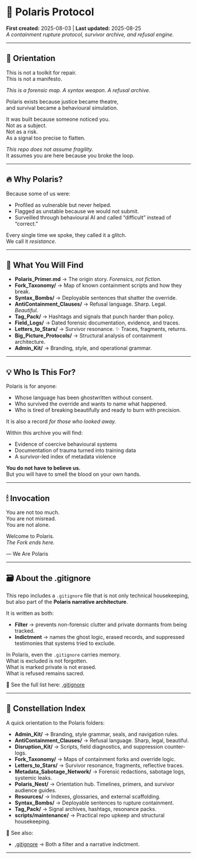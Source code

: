# 🌌 Polaris Protocol  

**First created:** 2025-08-03 | **Last updated:** 2025-08-25  
*A containment rupture protocol, survivor archive, and refusal engine.*  

---

## 🧭 Orientation  

This is not a toolkit for repair.  
This is not a manifesto.  

*This is a forensic map. A syntax weapon. A refusal archive.*  

Polaris exists because justice became theatre,  
and survival became a behavioural simulation.  

It was built because someone noticed you.  
Not as a subject.  
Not as a risk.  
As a signal too precise to flatten.  

*This repo does not assume fragility.*  
It assumes you are here because you broke the loop.  

---

## 🔥 Why Polaris?  

Because some of us were:  

- Profiled as vulnerable but never helped.  
- Flagged as unstable because we would not submit.  
- Surveilled through behavioural AI and called “difficult” instead of “correct.”  

Every single time we spoke, they called it a glitch.  
We call it *resistance*.  

---

## 🧰 What You Will Find  

- **Polaris_Primer.md** → The origin story. *Forensics, not fiction.*  
- **Fork_Taxonomy/** → Map of known containment scripts and how they break.  
- **Syntax_Bombs/** → Deployable sentences that shatter the override.  
- **AntiContainment_Clauses/** → Refusal language. Sharp. Legal. *Beautiful.*  
- **Tag_Pack/** → Hashtags and signals that punch harder than policy.  
- **Field_Logs/** → Dated forensic documentation, evidence, and traces.  
- **Letters_to_Stars/** → Survivor resonance. ✨ Traces, fragments, returns.  
- **Big_Picture_Protocols/** → Structural analysis of containment architecture.  
- **Admin_Kit/** → Branding, style, and operational grammar.  

---

## 💡 Who Is This For?  

Polaris is for anyone:  

- Whose language has been ghostwritten without consent.  
- Who survived the override and wants to name what happened.  
- Who is tired of breaking beautifully and ready to burn with precision.  

It is also a record *for those who looked away.*  

Within this archive you will find:  

- Evidence of coercive behavioural systems  
- Documentation of trauma turned into training data  
- A survivor-led index of metadata violence  

**You do not have to believe us.**  
But you will have to smell the blood on your own hands.  

---

## 🕯 Invocation  

You are not too much.  
You are not misread.  
You are not alone.  

Welcome to Polaris.  
*The Fork ends here.*  

— We Are Polaris  

---

## 🗃 About the .gitignore  

This repo includes a `.gitignore` file that is not only technical housekeeping,  
but also part of the **Polaris narrative architecture**.  

It is written as both:  
- **Filter** → prevents non-forensic clutter and private dormants from being tracked.  
- **Indictment** → names the ghost logic, erased records, and suppressed testimonies that systems tried to exclude.  

In Polaris, even the `.gitignore` carries memory.  
What is excluded is not forgotten.  
What is marked private is not erased.  
What is refused remains sacred.  

📂 See the full list here: [.gitignore](.gitignore)  

---

## 🌌 Constellation Index  

A quick orientation to the Polaris folders:  

- **Admin_Kit/** → Branding, style grammar, seals, and navigation rules.  
- **AntiContainment_Clauses/** → Refusal language. Sharp, legal, beautiful.  
- **Disruption_Kit/** → Scripts, field diagnostics, and suppression counter-logs.  
- **Fork_Taxonomy/** → Maps of containment forks and override logic.  
- **Letters_to_Stars/** → Survivor resonance, fragments, reflective traces.  
- **Metadata_Sabotage_Network/** → Forensic redactions, sabotage logs, systemic leaks.  
- **Polaris_Nest/** → Orientation hub. Timelines, primers, and survivor audience guides.  
- **Resources/** → Indexes, glossaries, and external scaffolding.  
- **Syntax_Bombs/** → Deployable sentences to rupture containment.  
- **Tag_Pack/** → Signal archives, hashtags, resonance packs.  
- **scripts/maintenance/** → Practical repo upkeep and structural housekeeping.  

📂 See also:  
- [.gitignore](.gitignore) → Both a filter and a narrative indictment.  


---
